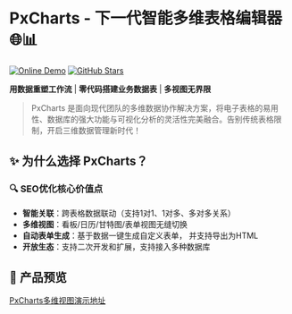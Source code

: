 # PxCharts - 下一代智能多维表格编辑器 🌐📊

[![Online Demo](https://img.shields.io/badge/Live_Demo-PxCharts.com-blue?style=for-the-badge&logo=google-chrome)](https://pxcharts.com)
[![GitHub Stars](https://img.shields.io/github/stars/yourusername/pxcharts?style=for-the-badge)](https://github.com/yourusername/pxcharts)

**用数据重塑工作流** | **零代码搭建业务数据表** | **多视图无界限**

> PxCharts 是面向现代团队的多维数据协作解决方案，将电子表格的易用性、数据库的强大功能与可视化分析的灵活性完美融合。告别传统表格限制，开启三维数据管理新时代！

## ✨ 为什么选择 PxCharts？

### 🔍 SEO优化核心价值点
- **智能关联**：跨表格数据联动（支持1对1、1对多、多对多关系）
- **多维视图**：看板/日历/甘特图/表单视图无缝切换
- **自动表单生成**：基于数据一键生成自定义表单， 并支持导出为HTML
- **开放生态**：支持二次开发和扩展，支持接入多种数据库


## 🎥 产品预览
[PxCharts多维视图演示地址](http://pxcharts.com)  
